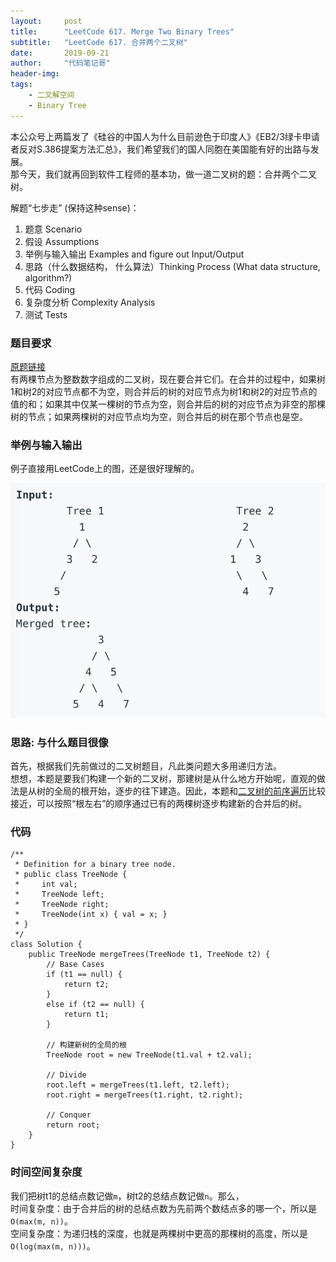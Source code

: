```yaml
---
layout:     post
title:      "LeetCode 617. Merge Two Binary Trees"
subtitle:   "LeetCode 617. 合并两个二叉树"
date:       2019-09-21
author:     "代码笔记哥"
header-img:
tags:
    - 二叉解空间
    - Binary Tree
---
```

本公众号上两篇发了《硅谷的中国人为什么目前逊色于印度人》《EB2/3绿卡申请者反对S.386提案方法汇总》，我们希望我们的国人同胞在美国能有好的出路与发展。  
那今天，我们就再回到软件工程师的基本功，做一道二叉树的题：合并两个二叉树。

解题“七步走” (保持这种sense)：  
1. 题意 Scenario
2. 假设 Assumptions
3. 举例与输入输出 Examples and figure out Input/Output
4. 思路（什么数据结构， 什么算法）Thinking Process (What data structure, algorithm?)
5. 代码 Coding
6. 复杂度分析 Complexity Analysis
7. 测试 Tests

### 题目要求
[原题链接](https://leetcode.com/problems/merge-two-binary-trees/)  
有两棵节点为整数数字组成的二叉树，现在要合并它们。在合并的过程中，如果树1和树2的对应节点都不为空，则合并后的树的对应节点为树1和树2的对应节点的值的和；如果其中仅某一棵树的节点为空，则合并后的树的对应节点为非空的那棵树的节点；如果两棵树的对应节点均为空，则合并后的树在那个节点也是空。

### 举例与输入输出
例子直接用LeetCode上的图，还是很好理解的。

![oh-my-zsh](/img/in-post/20190921-lc-617-merge-two-binary-trees/lc617.png)

### 思路: 与什么题目很像
首先，根据我们先前做过的二叉树题目，凡此类问题大多用递归方法。  
想想，本题是要我们构建一个新的二叉树，那建树是从什么地方开始呢，直观的做法是从树的全局的根开始，逐步的往下建造。因此，本题和[二叉树的前序遍历](http://starwavelin.com/2019/07/28/LC-144-binary-tree-preorder-traversal/)比较接近，可以按照“根左右”的顺序通过已有的两棵树逐步构建新的合并后的树。  

### 代码
```
/**
 * Definition for a binary tree node.
 * public class TreeNode {
 *     int val;
 *     TreeNode left;
 *     TreeNode right;
 *     TreeNode(int x) { val = x; }
 * }
 */
class Solution {
    public TreeNode mergeTrees(TreeNode t1, TreeNode t2) {
        // Base Cases
        if (t1 == null) {
            return t2;
        }
        else if (t2 == null) {
            return t1;
        }

        // 构建新树的全局的根
        TreeNode root = new TreeNode(t1.val + t2.val);

        // Divide
        root.left = mergeTrees(t1.left, t2.left);
        root.right = mergeTrees(t1.right, t2.right);

        // Conquer
        return root;
    }
}
```

### 时间空间复杂度
我们把树t1的总结点数记做`m`，树t2的总结点数记做`n`。那么，  
时间复杂度：由于合并后的树的总结点数为先前两个数结点多的哪一个，所以是`O(max(m, n))`。  
空间复杂度：为递归栈的深度，也就是两棵树中更高的那棵树的高度，所以是`O(log(max(m, n)))`。
